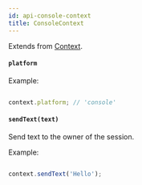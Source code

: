 ```yaml
---
id: api-console-context
title: ConsoleContext
---
```

Extends from [Context](api-context.md).

#### `platform`

Example:

```js

context.platform; // 'console'

```

#### `sendText(text)`

Send text to the owner of the session.

Example:

```js

context.sendText('Hello');

```

